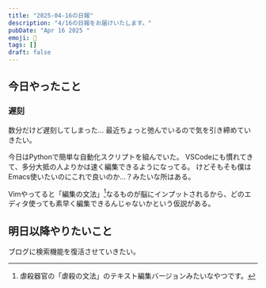 ```yaml
---
title: "2025-04-16の日報"
description: "4/16の日報をお届けいたします。"
pubDate: "Apr 16 2025 "
emoji: 🦊
tags: []
draft: false
---
```


## 今日やったこと

### 遅刻

数分だけど遅刻してしまった... 最近ちょっと弛んでいるので気を引き締めていきたい。

今日はPythonで簡単な自動化スクリプトを組んでいた。
VSCodeにも慣れてきて、多分大抵の人よりかは速く編集できるようになってる。
けどそもそも僕はEmacs使いたいのにこれで良いのか...？みたいな所はある。

Vimやってると「編集の文法」[^1]なるものが脳にインプットされるから、どのエディタ使っても素早く編集できるんじゃないかという仮説がある。

## 明日以降やりたいこと

ブログに検索機能を復活させていきたい。

[^1]: 虐殺器官の「虐殺の文法」のテキスト編集バージョンみたいなやつです。
